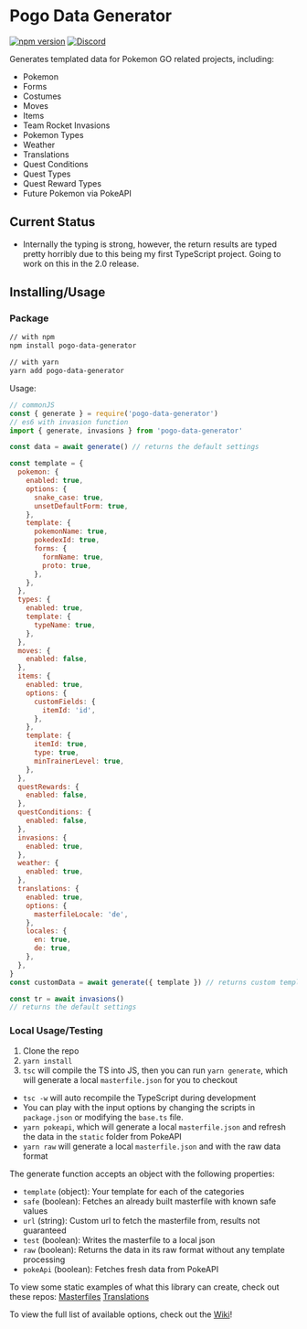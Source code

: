 # Pogo Data Generator

[![npm version](https://badge.fury.io/js/pogo-data-generator.svg)](https://badge.fury.io/js/pogo-data-generator)
[![Discord](https://img.shields.io/discord/552003258000998401.svg?label=&logo=discord&logoColor=ffffff&color=7389D8&labelColor=6A7EC2)](https://discord.gg/zZ9h9Xa)

Generates templated data for Pokemon GO related projects, including:

- Pokemon
- Forms
- Costumes
- Moves
- Items
- Team Rocket Invasions
- Pokemon Types
- Weather
- Translations
- Quest Conditions
- Quest Types
- Quest Reward Types
- Future Pokemon via PokeAPI

## Current Status
- Internally the typing is strong, however, the return results are typed pretty horribly due to this being my first TypeScript project. Going to work on this in the 2.0 release.


## Installing/Usage

### Package

```markdown
// with npm
npm install pogo-data-generator

// with yarn
yarn add pogo-data-generator
```

Usage:

```js
// commonJS
const { generate } = require('pogo-data-generator')
// es6 with invasion function
import { generate, invasions } from 'pogo-data-generator'

const data = await generate() // returns the default settings

const template = {
  pokemon: {
    enabled: true,
    options: {
      snake_case: true,
      unsetDefaultForm: true,
    },
    template: {
      pokemonName: true,
      pokedexId: true,
      forms: {
        formName: true,
        proto: true,
      },
    },
  },
  types: {
    enabled: true,
    template: {
      typeName: true,
    },
  },
  moves: {
    enabled: false,
  },
  items: {
    enabled: true,
    options: {
      customFields: {
        itemId: 'id',
      },
    },
    template: {
      itemId: true,
      type: true,
      minTrainerLevel: true,
    },
  },
  questRewards: {
    enabled: false,
  },
  questConditions: {
    enabled: false,
  },
  invasions: {
    enabled: true,
  },
  weather: {
    enabled: true,
  },
  translations: {
    enabled: true,
    options: {
      masterfileLocale: 'de',
    },
    locales: {
      en: true,
      de: true,
    },
  },
}
const customData = await generate({ template }) // returns custom templated data

const tr = await invasions()
// returns the default settings
```

### Local Usage/Testing

1. Clone the repo
2. `yarn install`
3. `tsc` will compile the TS into JS, then you can run `yarn generate`, which will generate a local `masterfile.json` for you to checkout

- `tsc -w` will auto recompile the TypeScript during development
- You can play with the input options by changing the scripts in `package.json` or modifying the `base.ts` file.
- `yarn pokeapi`, which will generate a local `masterfile.json` and refresh the data in the `static` folder from PokeAPI
- `yarn raw` will generate a local `masterfile.json` and with the raw data format

The generate function accepts an object with the following properties:

- `template` (object): Your template for each of the categories
- `safe` (boolean): Fetches an already built masterfile with known safe values
- `url` (string): Custom url to fetch the masterfile from, results not guaranteed
- `test` (boolean): Writes the masterfile to a local json
- `raw` (boolean): Returns the data in its raw format without any template processing
- `pokeApi` (boolean): Fetches fresh data from PokeAPI

To view some static examples of what this library can create, check out these repos:
[Masterfiles](https://github.com/WatWowMap/Masterfile-Generator)
[Translations](https://github.com/WatWowMap/pogo-translations)

To view the full list of available options, check out the [Wiki](https://github.com/WatWowMap/Pogo-Data-Generator/wiki/Full-API-Options)!
